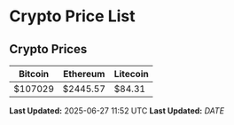 # Crypto Price List

## Crypto Prices
| Bitcoin | Ethereum | Litecoin |
| ------- | -------- | -------- |
| $107029 | $2445.57 | $84.31 |
**Last Updated:** 2025-06-27 11:52 UTC
**Last Updated:** $DATE$
